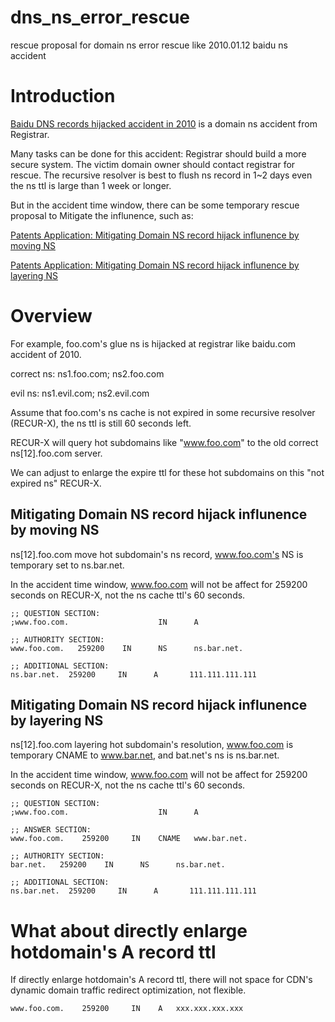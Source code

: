 # dns_ns_error_rescue
rescue proposal for domain ns error rescue like 2010.01.12 baidu ns accident

# Introduction

[Baidu DNS records hijacked accident in 2010](http://www.zdnet.com/article/baidu-dns-records-hijacked-by-iranian-cyber-army/) is a domain ns accident from Registrar.

Many tasks can be done for this accident: Registrar should build a more secure system. The victim domain owner should contact registrar for rescue. The recursive resolver is best to flush ns record in 1~2 days even the ns ttl is large than 1 week or longer.

But in the accident time window, there can be some temporary rescue proposal to Mitigate the influnence, such as:

[Patents Application: Mitigating Domain NS record hijack influnence by moving NS](https://www.google.com/patents/CN106209832A)

[Patents Application: Mitigating Domain NS record hijack influnence by layering NS](https://www.google.com/patents/CN106210165A) 

# Overview

For example, foo.com's glue ns is hijacked at registrar like baidu.com accident of 2010.

correct ns: ns1.foo.com; ns2.foo.com

evil ns: ns1.evil.com; ns2.evil.com

Assume that foo.com's ns cache is not expired in some recursive resolver (RECUR-X), the ns ttl is still 60 seconds left.

RECUR-X will query hot subdomains like "www.foo.com" to the old correct ns[12].foo.com server. 

We can adjust to enlarge the expire ttl for these hot subdomains on this "not expired ns" RECUR-X.

## Mitigating Domain NS record hijack influnence by moving NS

ns[12].foo.com move hot subdomain's ns record, www.foo.com's NS is temporary set to ns.bar.net.

In the accident time window, www.foo.com will not be affect for 259200 seconds on RECUR-X, not the ns cache ttl's 60 seconds.

    ;; QUESTION SECTION:
    ;www.foo.com.                    IN      A

    ;; AUTHORITY SECTION:
    www.foo.com.   259200    IN      NS      ns.bar.net.

    ;; ADDITIONAL SECTION:
    ns.bar.net.  259200     IN      A       111.111.111.111


## Mitigating Domain NS record hijack influnence by layering NS

ns[12].foo.com layering hot subdomain's resolution, www.foo.com is temporary CNAME to www.bar.net, and bat.net's ns is ns.bar.net.

In the accident time window, www.foo.com will not be affect for 259200 seconds on RECUR-X, not the ns cache ttl's 60 seconds.


    ;; QUESTION SECTION:
    ;www.foo.com.                    IN      A

    ;; ANSWER SECTION:
    www.foo.com.    259200     IN    CNAME   www.bar.net.

    ;; AUTHORITY SECTION:
    bar.net.   259200    IN      NS      ns.bar.net.

    ;; ADDITIONAL SECTION:
    ns.bar.net.  259200     IN      A       111.111.111.111

# What about directly enlarge hotdomain's A record ttl

If directly enlarge hotdomain's A record ttl, there will not space for CDN's dynamic domain traffic redirect optimization, not flexible.

    www.foo.com.    259200     IN    A   xxx.xxx.xxx.xxx
